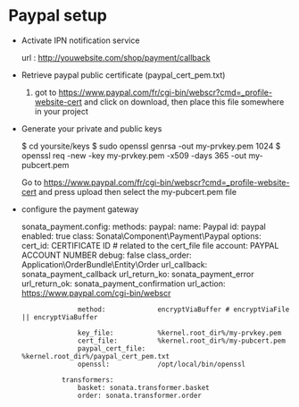 # Paypal setup


* Activate IPN notification service

  url : http://youwebsite.com/shop/payment/callback

* Retrieve paypal public certificate (paypal_cert_pem.txt)

  1. got to https://www.paypal.com/fr/cgi-bin/webscr?cmd=_profile-website-cert
  and click on download, then place this file somewhere in your project
  
* Generate your private and public keys


    $ cd yoursite/keys
    $ sudo openssl genrsa -out my-prvkey.pem 1024
    $ openssl req -new -key my-prvkey.pem -x509 -days 365 -out my-pubcert.pem

    Go to https://www.paypal.com/fr/cgi-bin/webscr?cmd=_profile-website-cert and press upload
    then select the my-pubcert.pem file

* configure the payment gateway

    sonata_payment.config:
        methods:
            paypal:
                name: Paypal
                id: paypal
                enabled: true
                class: Sonata\Component\Payment\Paypal
                options:
                    cert_id:            CERTIFICATE ID # related to the cert_file file
                    account:            PAYPAL ACCOUNT NUMBER
                    debug:              false 
                    class_order:        Application\OrderBundle\Entity\Order
                    url_callback:       sonata_payment_callback
                    url_return_ko:      sonata_payment_error
                    url_return_ok:      sonata_payment_confirmation
                    url_action:         https://www.paypal.com/cgi-bin/webscr

                    method:             encryptViaBuffer # encryptViaFile || encryptViaBuffer

                    key_file:           %kernel.root_dir%/my-prvkey.pem
                    cert_file:          %kernel.root_dir%/my-pubcert.pem
                    paypal_cert_file:   %kernel.root_dir%/paypal_cert_pem.txt
                    openssl:            /opt/local/bin/openssl

                transformers:
                    basket: sonata.transformer.basket
                    order: sonata.transformer.order